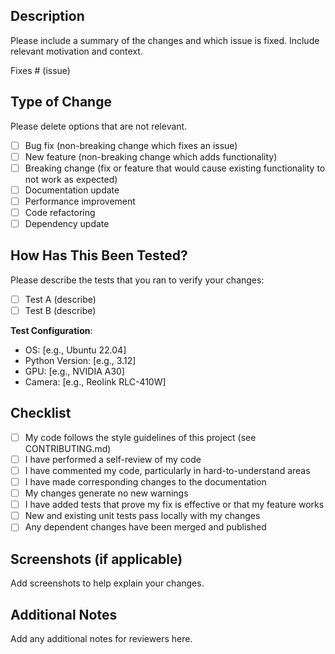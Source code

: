 ## Description

Please include a summary of the changes and which issue is fixed. Include relevant motivation and context.

Fixes # (issue)

## Type of Change

Please delete options that are not relevant.

- [ ] Bug fix (non-breaking change which fixes an issue)
- [ ] New feature (non-breaking change which adds functionality)
- [ ] Breaking change (fix or feature that would cause existing functionality to not work as expected)
- [ ] Documentation update
- [ ] Performance improvement
- [ ] Code refactoring
- [ ] Dependency update

## How Has This Been Tested?

Please describe the tests that you ran to verify your changes:

- [ ] Test A (describe)
- [ ] Test B (describe)

**Test Configuration**:
- OS: [e.g., Ubuntu 22.04]
- Python Version: [e.g., 3.12]
- GPU: [e.g., NVIDIA A30]
- Camera: [e.g., Reolink RLC-410W]

## Checklist

- [ ] My code follows the style guidelines of this project (see CONTRIBUTING.md)
- [ ] I have performed a self-review of my code
- [ ] I have commented my code, particularly in hard-to-understand areas
- [ ] I have made corresponding changes to the documentation
- [ ] My changes generate no new warnings
- [ ] I have added tests that prove my fix is effective or that my feature works
- [ ] New and existing unit tests pass locally with my changes
- [ ] Any dependent changes have been merged and published

## Screenshots (if applicable)

Add screenshots to help explain your changes.

## Additional Notes

Add any additional notes for reviewers here.

